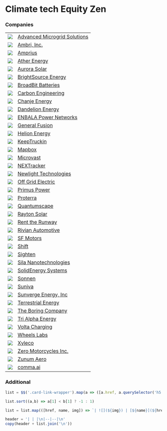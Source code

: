
# Climate tech Equity Zen


### Companies

| | |
|--|--|
| ![](https://dioguwdgf472v.cloudfront.net/media/logos/equityinvest/Company/njmexh8gzyylcjsbppun-52dad5d6970a346d.png) | [Advanced Microgrid Solutions](https://equityzen.com/company/advancedmicrogridsolutions/) |
| ![](https://dioguwdgf472v.cloudfront.net/media/logos/equityinvest/Company/9d5942f95c9ab803493bc977003b3484_2RXOW4.png) | [Ambri, Inc.](https://equityzen.com/company/ambri/) |
| ![](https://dioguwdgf472v.cloudfront.net/media/logos/equityinvest/Company/2e1cd7f2ced93ed8690dad7944adf66b_TT2PVC.png) | [Amprius](https://equityzen.com/company/amprius/) |
| ![](https://dioguwdgf472v.cloudfront.net/media/logos/equityinvest/Company/atherenergy_logo-69ddc3f9d0e270c0.jpg) | [Ather Energy](https://equityzen.com/company/atherenergy/) |
| ![](https://dioguwdgf472v.cloudfront.net/media/logos/equityinvest/Company/dpikwkvo36ymiwlcsoof-ac016cbfb19bddd4.png) | [Aurora Solar](https://equityzen.com/company/aurorasolar/) |
| ![](https://dioguwdgf472v.cloudfront.net/media/logos/equityinvest/Company/piewrvzyzagrxaq1b7fd-af7f6ae3b4a14697.jpg) | [BrightSource Energy](https://equityzen.com/company/brightsourceenergy/) |
| ![](https://dioguwdgf472v.cloudfront.net/media/logos/equityinvest/Company/o8ahwlfn6n9idiszw16t_SJELKM.png) | [BroadBit Batteries](https://equityzen.com/company/broadbitbatteries/) |
| ![](https://dioguwdgf472v.cloudfront.net/media/logos/equityinvest/Company/r8hpa7mygr8al979zmjz-74e442a39721cde2.png) | [Carbon Engineering](https://equityzen.com/company/carbonengineering/) |
| ![](https://dioguwdgf472v.cloudfront.net/media/logos/equityinvest/Company/oiyjkax5jvg4bqysuqbb-4f2bdbfc688017fc) | [Chanje Energy](https://equityzen.com/company/chanjeenergy/) |
| ![](https://dioguwdgf472v.cloudfront.net/media/logos/equityinvest/Company/tzj1chydcy7btkxdhmxv-568fa3dd44deb571) | [Dandelion Energy](https://equityzen.com/company/dandelionenergy/) |
| ![](https://dioguwdgf472v.cloudfront.net/media/logos/equityinvest/Company/4dc38ea75cd729b4969e4a7d97ea49d8-613510c29784ab37.jpg) | [ENBALA Power Networks](https://equityzen.com/company/enbalapowernetworks/) |
| ![](https://dioguwdgf472v.cloudfront.net/media/logos/equityinvest/Company/y3zlgyqvkbryn3wbf3jo_Z8VINP.png) | [General Fusion](https://equityzen.com/company/generalfusion/) |
| ![](https://dioguwdgf472v.cloudfront.net/media/logos/equityinvest/Company/alpvq0t98wexqokvmlkn_XY7A7Q.jpg) | [Helion Energy](https://equityzen.com/company/helionenergy/) |
| ![](https://dioguwdgf472v.cloudfront.net/media/logos/equityinvest/Company/v2oq7ys6r5bnttuvhrwm-c488e9c7c57c153e.jpg) | [KeepTruckin](https://equityzen.com/company/keeptruckin/) |
| ![](https://dioguwdgf472v.cloudfront.net/media/logos/equityinvest/Company/t8kwfdptvz442pthksu9-8d7ee0cf6101c973) | [Mapbox](https://equityzen.com/company/mapbox/) |
| ![](https://dioguwdgf472v.cloudfront.net/media/logos/equityinvest/Company/h6mio2h0mb0lhftsflto-b6c45ea7388ea259.png) | [Microvast](https://equityzen.com/company/microvast/) |
| ![](https://dioguwdgf472v.cloudfront.net/media/logos/equityinvest/Company/ghb33yvzckc38vngqg0x-81c71382a582156d.jpg) | [NEXTracker](https://equityzen.com/company/nextracker/) |
| ![](https://dioguwdgf472v.cloudfront.net/media/logos/equityinvest/Company/df049bc32f6e398ff894e69c83eb186f_9U6M3R.jpg) | [Newlight Technologies](https://equityzen.com/company/newlighttechnologies/) |
| ![](https://dioguwdgf472v.cloudfront.net/media/logos/equityinvest/Company/offgridelectric_logo-5b19130f31046925.png) | [Off Grid Electric](https://equityzen.com/company/offgridelectric/) |
| ![](https://dioguwdgf472v.cloudfront.net/media/logos/equityinvest/Company/b6782198c8535b184f76f2ebc4117cad-ad96955ca9093434.jpg) | [Primus Power](https://equityzen.com/company/primuspower/) |
| ![](https://dioguwdgf472v.cloudfront.net/media/logos/equityinvest/Company/Proterra_Logo-0d8f550d8288642f.png) | [Proterra](https://equityzen.com/company/proterra/) |
| ![](https://dioguwdgf472v.cloudfront.net/media/logos/equityinvest/Company/wkmnatmcjucvbr2ntuce-a50a518bf4fe72aa) | [Quantumscape](https://equityzen.com/company/quantumscape/) |
| ![](https://dioguwdgf472v.cloudfront.net/media/logos/equityinvest/Company/wqsrrsxwwaxsklgnvqvu_SJGERT.png) | [Rayton Solar](https://equityzen.com/company/raytonsolar/) |
| ![](https://dioguwdgf472v.cloudfront.net/media/logos/equityinvest/Company/ipx2to9dztqj5gdaccq6-4c1efa67c3101fb3.jpg) | [Rent the Runway](https://equityzen.com/company/renttherunway/) |
| ![](https://dioguwdgf472v.cloudfront.net/media/logos/equityinvest/Company/rivianautomotive_logo-422136538c0df855.jpg) | [Rivian Automotive](https://equityzen.com/company/rivianautomotive/) |
| ![](https://dioguwdgf472v.cloudfront.net/media/logos/equityinvest/Company/plylqjkpm5sp2kes3bdu-25fbf380a54a445f) | [SF Motors](https://equityzen.com/company/sfmotors/) |
| ![](https://dioguwdgf472v.cloudfront.net/media/logos/equityinvest/Company/issf8h47aagl1c6pokiv-d0a8c13ef0381e2a.png) | [Shift](https://equityzen.com/company/shiftcars/) |
| ![](https://dioguwdgf472v.cloudfront.net/media/logos/equityinvest/Company/sighten_logo-3f3dd479ca80e037.png) | [Sighten](https://equityzen.com/company/sighten/) |
| ![](https://dioguwdgf472v.cloudfront.net/media/logos/equityinvest/Company/yoynh6iqrqswcjjvisk4-65251dc8c7c07a3e) | [Sila Nanotechnologies](https://equityzen.com/company/silananotechnologies/) |
| ![](https://dioguwdgf472v.cloudfront.net/media/logos/equityinvest/Company/solidenergy_logo-e54777bdea4ad4a2.png) | [SolidEnergy Systems](https://equityzen.com/company/solidenergy/) |
| ![](https://dioguwdgf472v.cloudfront.net/media/logos/equityinvest/Company/ryrcqii7zereyyx7iifc_X49034.png) | [Sonnen](https://equityzen.com/company/sonnenbatterie/) |
| ![](https://dioguwdgf472v.cloudfront.net/media/logos/equityinvest/Company/suniva_logo-e7b8dc65df967585.gif) | [Suniva](https://equityzen.com/company/suniva/) |
| ![](https://dioguwdgf472v.cloudfront.net/media/logos/equityinvest/Company/mgafsogy8xeacwxdksms_V11AWB.jpg) | [Sunverge Energy, Inc](https://equityzen.com/company/sunvergeenergyinc/) |
| ![](https://dioguwdgf472v.cloudfront.net/media/logos/equityinvest/Company/zzozhnsf1pi4a6j9xdnn-df3765b6964ac202) | [Terrestrial Energy](https://equityzen.com/company/terrestrialenergy/) |
| ![](https://dioguwdgf472v.cloudfront.net/media/logos/equityinvest/Company/ceit0qzp8rhqucbcaox6-2721da65e7e2f6d2.png) | [The Boring Company](https://equityzen.com/company/theboringcompany/) |
| ![](https://dioguwdgf472v.cloudfront.net/media/logos/equityinvest/Company/trialphaenergy_logo-82da1856cf6836c5.jpg) | [Tri Alpha Energy](https://equityzen.com/company/trialphaenergy/) |
| ![](https://dioguwdgf472v.cloudfront.net/media/logos/equityinvest/Company/voltaindustries_logo-24724d212e181b13.jpg) | [Volta Charging](https://equityzen.com/company/voltaindustries/) |
| ![](https://dioguwdgf472v.cloudfront.net/media/logos/equityinvest/Company/vvoeuflidimj0hfh65ag-d11a22fd6de0ede9) | [Wheels Labs](https://equityzen.com/company/wheels7fda/) |
| ![](https://dioguwdgf472v.cloudfront.net/media/logos/equityinvest/Company/icx0d5rbr0qlyyjhiygm-93418376084291a8) | [Xyleco](https://equityzen.com/company/xyleco/) |
| ![](https://dioguwdgf472v.cloudfront.net/media/logos/equityinvest/Company/e9a0fda96327d67b2e1d70603e3e9cb9_26L8HO.jpg) | [Zero Motorcycles Inc.](https://equityzen.com/company/zeromotorcycles/) |
| ![](https://dioguwdgf472v.cloudfront.net/media/logos/equityinvest/Company/jkwqedu3t8b9cns31wym.png) | [Zunum Aero](https://equityzen.com/company/zunumaero/) |
| ![](https://dioguwdgf472v.cloudfront.net/media/logos/equityinvest/Company/byw0k9nnwuvu3sktxea8-36b2d25c9d9580d3.png) | [comma.ai](https://equityzen.com/company/comma/) |
### Additional

```js
list = $$('.card-link-wrapper').map(a => ([a.href, a.querySelector('h5').innerText, a.querySelector('.logo-img').src]))

list.sort((a,b) => a[1] < b[1] ? -1 : 1)

list = list.map(([href, name, img]) => `| ![](${img}) | [${name}](${href}) |`)

header = '| | |\n|--|--|\n'
copy(header + list.join('\n'))
```
